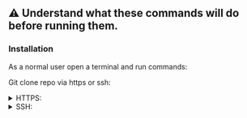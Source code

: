 ## :warning: Understand what these commands will do before running them.

### Installation

As a normal user open a terminal and run commands:

Git clone repo via https or ssh:
<details>
    <summary>HTTPS:</summary>
    ~~~
    git clone https://github.com/jtw023/binary_calculator.git ~/$XDG_CONFIG_HOME/
    ~~~
</details>
<details>
    <summary>SSH:</summary>
    ~~~
    git clone git@github.com:jtw023/binary_calculator.git ~/$XDG_CONFIG_HOME/
    ~~~
</details>
